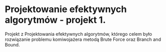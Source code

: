 # Projektowanie efektywnych algorytmów - projekt 1.
Projekt z Projektowania efektywnych algorytmów, którego celem było rozwiązanie problemu komiwojażera metodą Brute Force oraz Branch and Bound.

